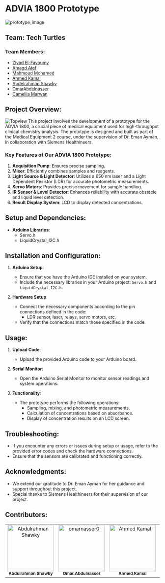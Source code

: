 # ADVIA 1800 Prototype

![prototype_image](assets/prototype_image.jpg)

## Team: Tech Turtles

### Team Members:
- [Ziyad El-Fayoumy](https://github.com/Ziyad-HF)
- [Amagd Atef](https://github.com/amg-eng)
- [Mahmoud Mohamed](https://github.com/Mahmoudm007)
- [Ahmed Kamal](https://github.com/AhmedKamalMohammedElSayed)
- [Abdelrahman Shawky](https://github.com/AbdulrahmanGhitani)
- [OmarAbdelnasser](https://github.com/omarshaban02)
- [Camellia Marwan](https://github.com/camelliamarwan)

## Project Overview:

![Topview](assets/upper%20view%202.png)
This project involves the development of a prototype for the ADVIA 1800, a crucial piece of medical equipment used for high-throughput clinical chemistry analysis. The prototype is designed and built as part of the Medical Equipment 2 course, under the supervision of Dr. Eman Ayman, in collaboration with Siemens Healthineers.

### Key Features of Our ADVIA 1800 Prototype:
1. **Acquisition Pump**: Ensures precise sampling.
2. **Mixer**: Efficiently combines samples and reagents.
3. **Light Source & Light Detector**: Utilizes a 650 nm laser and a Light Dependent Resistor (LDR) for accurate photometric measurements.
4. **Servo Motors**: Provides precise movement for sample handling.
5. **IR Sensor & Level Detector**: Enhances reliability with accurate obstacle and liquid level detection.
6. **Result Display System**: LCD to display detected concentrations.

## Setup and Dependencies:
- **Arduino Libraries**:
  - Servo.h
  - LiquidCrystal_I2C.h
  
## Installation and Configuration:
1. **Arduino Setup**:
   - Ensure that you have the Arduino IDE installed on your system.
   - Include the necessary libraries in your Arduino project: `Servo.h` and `LiquidCrystal_I2C.h`.
   
2. **Hardware Setup**:
   - Connect the necessary components according to the pin connections defined in the code:
     - LDR sensor, laser, relays, servo motors, etc.
   - Verify that the connections match those specified in the code.
   
## Usage:
1. **Upload Code**:
   - Upload the provided Arduino code to your Arduino board.
   
2. **Serial Monitor**:
   - Open the Arduino Serial Monitor to monitor sensor readings and system operations.
   
3. **Functionality**:
   - The prototype performs the following operations:
     - Sampling, mixing, and photometric measurements.
     - Calculation of concentrations based on absorbance.
     - Display of concentration results on an LCD screen.

## Troubleshooting:
- If you encounter any errors or issues during setup or usage, refer to the provided error codes and check the hardware connections.
- Ensure that the sensors are calibrated and functioning correctly.

## Acknowledgments:
- We extend our gratitude to Dr. Eman Ayman for her guidance and support throughout this project.
- Special thanks to Siemens Healthineers for their supervision of our project.

## Contributors:
<table>
  <tr>
<td align="center">
    <a href="https://github.com/AbdulrahmanGhitani" target="_black">
    <img src="https://avatars.githubusercontent.com/u/114954706?v=4" width="150px;" alt="Abdulrahman Shawky"/>
    <br />
    <sub><b>Abdulrahman Shawky</b></sub></a>
</td>
<td align="center">
    <a href="https://github.com/omarnasser0" target="_black">
    <img src="https://avatars.githubusercontent.com/u/100535160?v=4" width="150px;" alt="omarnasser0"/>
    <br />
    <sub><b>Omar Abdulnasser</b></sub></a>
</td>
<td align="center">
    <a href="https://github.com/AhmedKamalMohammedElSayed" target="_black">
    <img src="https://avatars.githubusercontent.com/u/96977876?v=4" width="150px;" alt="Ahmed Kamal"/>
    <br />
    <sub><b>Ahmed Kamal</b></sub></a>
</td>
       <td align="center">
      <a href="https://github.com/Mahmoudm007" target="_black">
        <img
          src="https://avatars.githubusercontent.com/u/101353088?v=4"
          width="150px;"
          alt="Mahmoud Mohamed"
        />
        <br />
        <sub><b>Mahmoud Mohamed</b></sub></a
      >
    </td>
    <td align="center">
      <a href="https://github.com/zoz-hf" target="_black">
        <img
          src="https://avatars.githubusercontent.com/u/99608059?v=4"
          width="150px;"
          alt="Ziyad ElFayoumy"
        />
        <br />
        <sub><b>Ziyad ElFayoumy</b></sub></a>
    </td>
        <td align="center">
      <a href="https://github.com/amg-eng" target="_black">
        <img
          src="https://avatars.githubusercontent.com/u/101107538?v=4"
          width="150px;"
          alt="Amgad Atef"
        />
        <br />
        <sub><b>Amgad Atef</b></sub></a>
    </td>
    
  </tr>
 </table>

